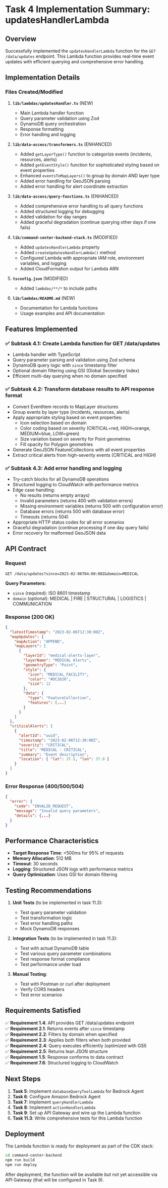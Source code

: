 # Task 4 Implementation Summary: updatesHandlerLambda

## Overview

Successfully implemented the `updatesHandlerLambda` function for the `GET /data/updates` endpoint. This Lambda function provides real-time event updates with efficient querying and comprehensive error handling.

## Implementation Details

### Files Created/Modified

1. **`lib/lambdas/updatesHandler.ts`** (NEW)
   - Main Lambda handler function
   - Query parameter validation using Zod
   - DynamoDB query orchestration
   - Response formatting
   - Error handling and logging

2. **`lib/data-access/transformers.ts`** (ENHANCED)
   - Added `getLayerType()` function to categorize events (incidents, resources, alerts)
   - Added `getEventStyle()` function for sophisticated styling based on event properties
   - Enhanced `eventsToMapLayers()` to group by domain AND layer type
   - Added error handling for GeoJSON parsing
   - Added error handling for alert coordinate extraction

3. **`lib/data-access/query-functions.ts`** (ENHANCED)
   - Added comprehensive error handling to all query functions
   - Added structured logging for debugging
   - Added validation for day ranges
   - Added graceful degradation (continue querying other days if one fails)

4. **`lib/command-center-backend-stack.ts`** (MODIFIED)
   - Added `updatesHandlerLambda` property
   - Added `createUpdatesHandlerLambda()` method
   - Configured Lambda with appropriate IAM role, environment variables, and logging
   - Added CloudFormation output for Lambda ARN

5. **`tsconfig.json`** (MODIFIED)
   - Added `lambdas/**/*` to include paths

6. **`lib/lambdas/README.md`** (NEW)
   - Documentation for Lambda functions
   - Usage examples and API documentation

## Features Implemented

### ✅ Subtask 4.1: Create Lambda function for GET /data/updates
- Lambda handler with TypeScript
- Query parameter parsing and validation using Zod schema
- DynamoDB query logic with `since` timestamp filter
- Optional domain filtering using GSI (Global Secondary Index)
- Efficient multi-day querying when no domain specified

### ✅ Subtask 4.2: Transform database results to API response format
- Convert EventItem records to MapLayer structures
- Group events by layer type (incidents, resources, alerts)
- Apply appropriate styling based on event properties:
  - Icon selection based on domain
  - Color coding based on severity (CRITICAL=red, HIGH=orange, MEDIUM=blue, LOW=green)
  - Size variation based on severity for Point geometries
  - Fill opacity for Polygon geometries
- Generate GeoJSON FeatureCollections with all event properties
- Extract critical alerts from high-severity events (CRITICAL and HIGH)

### ✅ Subtask 4.3: Add error handling and logging
- Try-catch blocks for all DynamoDB operations
- Structured logging to CloudWatch with performance metrics
- Edge case handling:
  - No results (returns empty arrays)
  - Invalid parameters (returns 400 with validation errors)
  - Missing environment variables (returns 500 with configuration error)
  - Database errors (returns 500 with database error)
  - Timeouts (returns 504)
- Appropriate HTTP status codes for all error scenarios
- Graceful degradation (continue processing if one day query fails)
- Error recovery for malformed GeoJSON data

## API Contract

### Request
```
GET /data/updates?since=2023-02-06T04:00:00Z&domain=MEDICAL
```

**Query Parameters:**
- `since` (required): ISO 8601 timestamp
- `domain` (optional): MEDICAL | FIRE | STRUCTURAL | LOGISTICS | COMMUNICATION

### Response (200 OK)
```json
{
  "latestTimestamp": "2023-02-06T12:30:00Z",
  "mapUpdates": {
    "mapAction": "APPEND",
    "mapLayers": [
      {
        "layerId": "medical-alerts-layer",
        "layerName": "MEDICAL Alerts",
        "geometryType": "Point",
        "style": {
          "icon": "MEDICAL_FACILITY",
          "color": "#DC2626",
          "size": 12
        },
        "data": {
          "type": "FeatureCollection",
          "features": [...]
        }
      }
    ]
  },
  "criticalAlerts": [
    {
      "alertId": "uuid",
      "timestamp": "2023-02-06T12:30:00Z",
      "severity": "CRITICAL",
      "title": "MEDICAL - CRITICAL",
      "summary": "Event description",
      "location": { "lat": 37.5, "lon": 37.0 }
    }
  ]
}
```

### Error Response (400/500/504)
```json
{
  "error": {
    "code": "INVALID_REQUEST",
    "message": "Invalid query parameters",
    "details": {...}
  }
}
```

## Performance Characteristics

- **Target Response Time**: <500ms for 95% of requests
- **Memory Allocation**: 512 MB
- **Timeout**: 30 seconds
- **Logging**: Structured JSON logs with performance metrics
- **Query Optimization**: Uses GSI for domain filtering

## Testing Recommendations

1. **Unit Tests** (to be implemented in task 11.3):
   - Test query parameter validation
   - Test transformation logic
   - Test error handling paths
   - Mock DynamoDB responses

2. **Integration Tests** (to be implemented in task 11.3):
   - Test with actual DynamoDB table
   - Test various query parameter combinations
   - Test response format compliance
   - Test performance under load

3. **Manual Testing**:
   - Test with Postman or curl after deployment
   - Verify CORS headers
   - Test error scenarios

## Requirements Satisfied

✅ **Requirement 1.4**: API provides GET /data/updates endpoint  
✅ **Requirement 2.1**: Returns events after `since` timestamp  
✅ **Requirement 2.2**: Filters by domain when specified  
✅ **Requirement 2.3**: Applies both filters when both provided  
✅ **Requirement 2.4**: Query executes efficiently (optimized with GSI)  
✅ **Requirement 2.5**: Returns lean JSON structure  
✅ **Requirement 1.5**: Response conforms to data contract  
✅ **Requirement 7.6**: Structured logging to CloudWatch  

## Next Steps

1. **Task 5**: Implement `databaseQueryToolLambda` for Bedrock Agent
2. **Task 6**: Configure Amazon Bedrock Agent
3. **Task 7**: Implement `queryHandlerLambda`
4. **Task 8**: Implement `actionHandlerLambda`
5. **Task 9**: Set up API Gateway and wire up the Lambda function
6. **Task 11.3**: Write comprehensive tests for this Lambda function

## Deployment

The Lambda function is ready for deployment as part of the CDK stack:

```bash
cd command-center-backend
npm run build
npm run deploy
```

After deployment, the function will be available but not yet accessible via API Gateway (that will be configured in Task 9).
